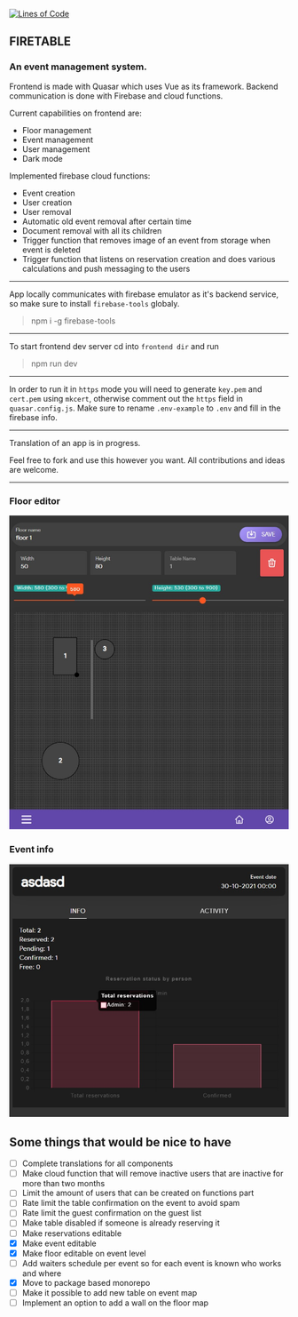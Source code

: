 [![Lines of Code](https://sonarcloud.io/api/project_badges/measure?project=Smrtnyk_Firetable&metric=ncloc)](https://sonarcloud.io/summary/new_code?id=Smrtnyk_Firetable)

## FIRETABLE

### An event management system.
Frontend is made with Quasar which uses Vue as its framework.
Backend communication is done with Firebase and cloud functions.

Current capabilities on frontend are:
* Floor management
* Event management
* User management
* Dark mode

Implemented firebase cloud functions:
* Event creation
* User creation
* User removal
* Automatic old event removal after certain time
* Document removal with all its children
* Trigger function that removes image of an event from storage when event is deleted
* Trigger function that listens on reservation creation and does various calculations and push messaging to the users

---

App locally communicates with firebase emulator as it's backend service, so make sure to install `firebase-tools` globaly.
>npm i -g firebase-tools

---
To start frontend dev server cd into `frontend dir` and run
>npm run dev

---

In order to run it in `https` mode you will need to generate `key.pem` and `cert.pem` using `mkcert`,
otherwise comment out the `https` field in `quasar.config.js`.
Make sure to rename `.env-example` to `.env` and fill in the firebase info.

---

Translation of an app is in progress.

Feel free to fork and use this however you want.
All contributions and ideas are welcome.

---

### Floor editor
![Floor editor](https://github.com/Smrtnyk/Firetable/blob/master/screenshots/floor-editor.jpg?raw=true)


### Event info
![Event info](https://github.com/Smrtnyk/Firetable/blob/master/screenshots/event-info.jpg?raw=true)

## Some things that would be nice to have
* [ ] Complete translations for all components
* [ ] Make cloud function that will remove inactive users that are inactive for more than two months
* [ ] Limit the amount of users that can be created on functions part
* [ ] Rate limit the table confirmation on the event to avoid spam
* [ ] Rate limit the guest confirmation on the guest list
* [ ] Make table disabled if someone is already reserving it
* [ ] Make reservations editable
* [x] Make event editable
* [x] Make floor editable on event level
* [ ] Add waiters schedule per event so for each event is known who works and where
* [x] Move to package based monorepo
* [ ] Make it possible to add new table on event map
* [ ] Implement an option to add a wall on the floor map
